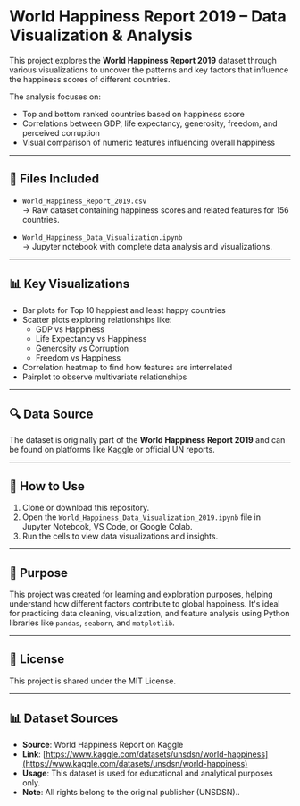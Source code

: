 # World Happiness Report 2019 – Data Visualization & Analysis

This project explores the **World Happiness Report 2019** dataset through various visualizations to uncover the patterns and key factors that influence the happiness scores of different countries.

The analysis focuses on:
- Top and bottom ranked countries based on happiness score
- Correlations between GDP, life expectancy, generosity, freedom, and perceived corruption
- Visual comparison of numeric features influencing overall happiness

---

## 📁 Files Included

- `World_Happiness_Report_2019.csv`  
  → Raw dataset containing happiness scores and related features for 156 countries.

- `World_Happiness_Data_Visualization.ipynb`  
  → Jupyter notebook with complete data analysis and visualizations.

---

## 📊 Key Visualizations

- Bar plots for Top 10 happiest and least happy countries
- Scatter plots exploring relationships like:
  - GDP vs Happiness
  - Life Expectancy vs Happiness
  - Generosity vs Corruption
  - Freedom vs Happiness
- Correlation heatmap to find how features are interrelated
- Pairplot to observe multivariate relationships

---

## 🔍 Data Source

The dataset is originally part of the **World Happiness Report 2019** and can be found on platforms like Kaggle or official UN reports.

---

## 🚀 How to Use

1. Clone or download this repository.
2. Open the `World_Happiness_Data_Visualization_2019.ipynb` file in Jupyter Notebook, VS Code, or Google Colab.
3. Run the cells to view data visualizations and insights.

---

## 📌 Purpose

This project was created for learning and exploration purposes, helping understand how different factors contribute to global happiness. It's ideal for practicing data cleaning, visualization, and feature analysis using Python libraries like `pandas`, `seaborn`, and `matplotlib`.

---

## 📃 License

This project is shared under the MIT License.

---

## 📊 Dataset Sources

- **Source**: World Happiness Report on Kaggle  
- **Link**: [https://www.kaggle.com/datasets/unsdsn/world-happiness](https://www.kaggle.com/datasets/unsdsn/world-happiness)  
- **Usage**: This dataset is used for educational and analytical purposes only.  
- **Note**: All rights belong to the original publisher (UNSDSN)..
